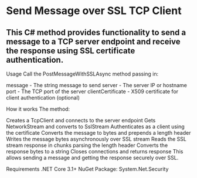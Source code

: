 # Send Message over SSL TCP Client
## This C# method provides functionality to send a message to a TCP server endpoint and receive the response using SSL certificate authentication.

Usage
Call the PostMessageWithSSLAsync method passing in:

message - The string message to send
server - The server IP or hostname
port - The TCP port of the server
clientCertificate - X509 certificate for client authentication (optional)


How it works
The method:

Creates a TcpClient and connects to the server endpoint
Gets NetworkStream and converts to SslStream
Authenticates as a client using the certificate
Converts the message to bytes and prepends a length header
Writes the message bytes asynchronously over SSL stream
Reads the SSL stream response in chunks parsing the length header
Converts the response bytes to a string
Closes connections and returns response
This allows sending a message and getting the response securely over SSL.

Requirements
.NET Core 3.1+
NuGet Package:
System.Net.Security
